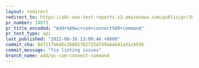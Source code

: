 ```yaml
---
layout: redirect
redirect_to: https://a8c-woo-test-reports.s3.amazonaws.com/public/pr/34073/api/index.html
pr_number: 34073
pr_title_encoded: "Add+%60wc+com+connect%60+command"
pr_test_type: api
last_published: "2022-08-16 13:09:46 +0000"
commit_sha: 8d7117b0d6c2b881782725d749abab41ad1c6556
commit_message: "fix linting issues"
branch_name: add/wc-com-connect-command
---
```

